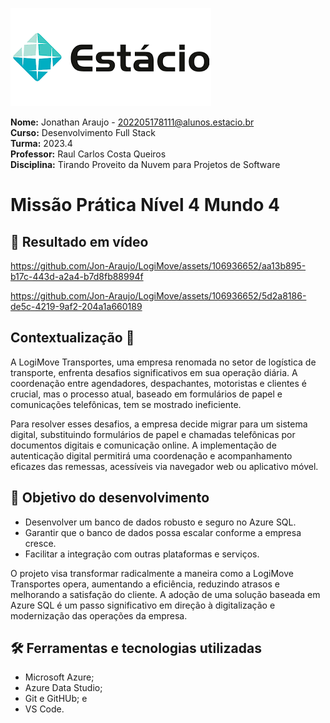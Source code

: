 ![image](./estacio.png)

**Nome:** Jonathan Araujo - 202205178111@alunos.estacio.br\
**Curso:** Desenvolvimento Full Stack\
**Turma:** 2023.4\
**Professor:** Raul Carlos Costa Queiros\
**Disciplina:** Tirando Proveito da Nuvem para Projetos de Software

# Missão Prática Nível 4 Mundo 4

## 🎥 Resultado em vídeo


https://github.com/Jon-Araujo/LogiMove/assets/106936652/aa13b895-b17c-443d-a2a4-b7d8fb88994f


https://github.com/Jon-Araujo/LogiMove/assets/106936652/5d2a8186-de5c-4219-9af2-204a1a660189




## Contextualização 📜

A LogiMove Transportes, uma empresa renomada no setor de logística de transporte,
enfrenta desafios significativos em sua operação diária. A coordenação entre
agendadores, despachantes, motoristas e clientes é crucial, mas o processo atual,
baseado em formulários de papel e comunicações telefônicas, tem se mostrado
ineficiente.

Para resolver esses desafios, a empresa decide migrar para um sistema digital,
substituindo formulários de papel e chamadas telefônicas por documentos digitais e
comunicação online. A implementação de autenticação digital permitirá uma
coordenação e acompanhamento eficazes das remessas, acessíveis via navegador web
ou aplicativo móvel.

## 🎯 Objetivo do desenvolvimento

- Desenvolver um banco de dados robusto e seguro no Azure SQL.
- Garantir que o banco de dados possa escalar conforme a empresa cresce.
- Facilitar a integração com outras plataformas e serviços.

O projeto visa transformar radicalmente a maneira como a LogiMove Transportes
opera, aumentando a eficiência, reduzindo atrasos e melhorando a satisfação do
cliente. A adoção de uma solução baseada em Azure SQL é um passo significativo em
direção à digitalização e modernização das operações da empresa.

## 🛠 Ferramentas e tecnologias utilizadas

- Microsoft Azure;
- Azure Data Studio;
- Git e GitHUb; e
- VS Code.
